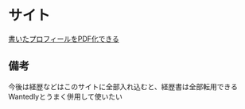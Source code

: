 # サイト
[書いたプロフィールをPDF化できる](https://crowdtech.jp/profile_sheet/resume)

## 備考
今後は経歴などはこのサイトに全部入れ込むと、経歴書は全部転用できる
<br />Wantedlyとうまく併用して使いたい
